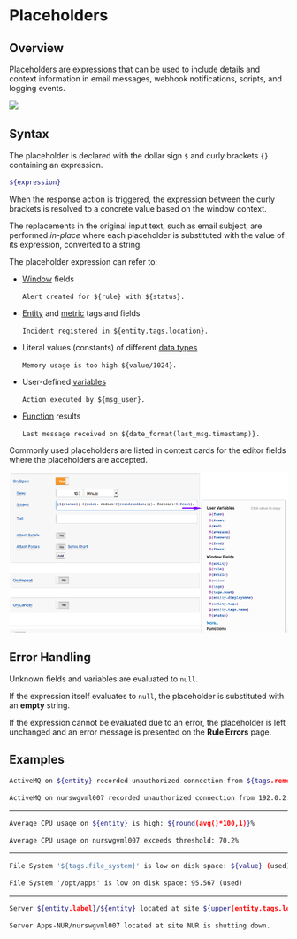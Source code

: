 # Placeholders

## Overview

Placeholders are expressions that can be used to include details and context information in email messages, webhook notifications, scripts, and logging events.

![](./images/placeholders-email.png)

## Syntax

The placeholder is declared with the dollar sign `$` and curly brackets `{}` containing an expression.

```bash
${expression}
```

When the response action is triggered, the expression between the curly brackets is resolved to a concrete value based on the window context.

The replacements in the original input text, such as email subject, are performed _in-place_ where each placeholder is substituted with the value of its expression, converted to a string.

The placeholder expression can refer to:

* [Window](window-fields.md) fields

  `Alert created for ${rule} with ${status}.`

* [Entity](../api/meta/entity/list.md#fields) and [metric](../api/meta/metric/list.md#fields) tags and fields

  `Incident registered in ${entity.tags.location}.`

* Literal values (constants) of different [data types](variables.md#data-types)

  `Memory usage is too high ${value/1024}.`

* User-defined [variables](variables.md)

  `Action executed by ${msg_user}.`

* [Function](functions.md) results

  `Last message received on ${date_format(last_msg.timestamp)}.`

Commonly used placeholders are listed in context cards for the editor fields where the placeholders are accepted.

![](./images/placeholder-card.png)

## Error Handling

Unknown fields and variables are evaluated to `null`.

If the expression itself evaluates to `null`, the placeholder is substituted with an **empty** string.

If the expression cannot be evaluated due to an error, the placeholder is left unchanged and an error message is presented on the **Rule Errors** page.

## Examples

```bash
ActiveMQ on ${entity} recorded unauthorized connection from ${tags.remoteaddress}.
```

```txt
ActiveMQ on nurswgvml007 recorded unauthorized connection from 192.0.2.106.
```

---

```bash
Average CPU usage on ${entity} is high: ${round(avg()*100,1)}%
```

```txt
Average CPU usage on nurswgvml007 exceeds threshold: 70.2%
```

---

```bash
File System '${tags.file_system}' is low on disk space: ${value} (used)
```

```txt
File System '/opt/apps' is low on disk space: 95.567 (used)
```

---

```bash
Server ${entity.label}/${entity} located at site ${upper(entity.tags.location)} is shutting down.
```

```txt
Server Apps-NUR/nurswgvml007 located at site NUR is shutting down.
```
